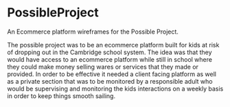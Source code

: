 # PossibleProject
An Ecommerce platform wireframes for the Possible Project.

The possible project was to be an ecommerce platform built for kids at risk of dropping out in the Cambridge school system. The idea was that they would have access to an ecommerce platform while still in school where they could make money selling wares or services that they made or provided. In order to be effective it needed a client facing platform as well as a private section that was to be monitored by a responsible adult who would be supervising and monitoring the kids interactions on a weekly basis in order to keep things smooth sailing.
